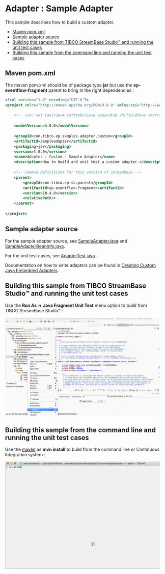 # Adapter : Sample Adapter

This sample describes how to build a custom adapter.

* [Maven pom.xml](#maven-pom-xml)
* [Sample adapter source](#sample-adapter-source)
* [Building this sample from TIBCO StreamBase Studio&trade; and running the unit test cases](#building-this-sample-from-tibco-streambase-studio-trade-and-running-the-unit-test-cases)
* [Building this sample from the command line and running the unit test cases](#building-this-sample-from-the-command-line-and-running-the-unit-test-cases)

## Maven pom.xml

The maven pom.xml should be of package type **jar** but use the **ep-eventflow-fragment** parent to
bring in the right dependencies :

```xml
<?xml version="1.0" encoding="UTF-8"?>
<project xmlns="http://maven.apache.org/POM/4.0.0" xmlns:xsi="http://www.w3.org/2001/XMLSchema-instance" xsi:schemaLocation="http://maven.apache.org/POM/4.0.0 http://maven.apache.org/xsd/maven-4.0.0.xsd">

    <!-- vim: set tabstop=4 softtabstop=0 expandtab shiftwidth=4 smarttab : -->

    <modelVersion>4.0.0</modelVersion>

    <groupId>com.tibco.ep.samples.adapter.custom</groupId>
    <artifactId>sampleadapter</artifactId>
    <packaging>jar</packaging>
    <version>1.0.0</version>
    <name>Adapter : Custom - Sample Adapter</name>
    <description>How to build and unit test a custom adapter.</description>
    
    <!-- common definitions for this version of StreamBase -->
    <parent>
        <groupId>com.tibco.ep.sb.parent</groupId>
        <artifactId>ep-eventflow-fragment</artifactId>
        <version>10.4.0</version>
        <relativePath/>
    </parent>

</project>

```

## Sample adapter source

For the sample adapter source, see [SampleAdapter.java](../../main/java/com/tibco/ep/samples/adapter/custom/SampleAdapter.java) and 
[SampleAdapterBeanInfo.java](../../main/java/com/tibco/ep/samples/adapter/custom/SampleAdapterBeanInfo.java).

For the unit test cases, see [AdapterTest.java](../../test/java/com/tibco/ep/samples/adapter/custom/AdapterTest.java).

Documentation on how to write adapters can be found in [Creating Custom Java Embedded Adapters](https://docs.tibco.com/pub/sb-cep/10.3.0/doc/html/apiguide/dev-adapter.html#adapterapi).

## Building this sample from TIBCO StreamBase Studio&trade; and running the unit test cases

Use the **Run As -> Java Fragment Unit Test** menu option to build from TIBCO StreamBase Studio&trade; :

![RunFromStudio](images/studiounit.gif)

## Building this sample from the command line and running the unit test cases

Use the [maven](https://maven.apache.org) as **mvn install** to build from the command line or Continuous Integration system :

![maven](images/maven.gif)
